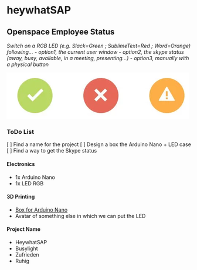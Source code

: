 # heywhatSAP

## Openspace Employee Status

*Switch on a RGB LED (e.g. Slack=Green ; SublimeText=Red ; Word=Orange) following...*
 *- option1, the current user window*
 *- option2, the skype status (away, busy, available, in a meeting, presenting...)*
 *- option3, manually with a physical button*

<img src="resources/status.png" />

### ToDo List

[ ] Find a name for the project
[ ] Design a box the Arduino Nano + LED case 
[ ] Find a way to get the Skype status

#### Electronics

 - 1x Arduino Nano
 - 1x LED RGB

#### 3D Printing

 - [Box for Arduino Nano](http://www.thingiverse.com/thing:131894)
 - Avatar of something else in which we can put the LED

#### Project Name

 - HeywhatSAP
 - Busylight
 - Zufrieden
 - Ruhig

